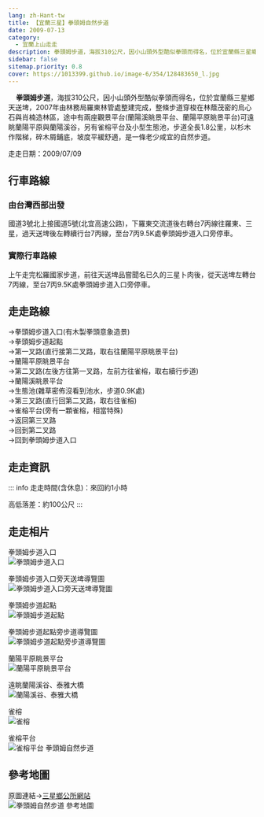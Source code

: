 ```yaml
---
lang: zh-Hant-tw
title: 【宜蘭三星】拳頭姆自然步道
date: 2009-07-13
category: 
  - 宜蘭上山走走
description: 拳頭姆步道，海拔310公尺，因小山頭外型酷似拳頭而得名，位於宜蘭縣三星鄉天送埤，2007年由林務局羅東林管處整建完成，整條步道穿梭在林蔭茂密的烏心石與肖楠造林區，途中有兩座觀景平台可遠眺蘭陽平原與蘭陽溪谷，另有雀榕平台及小型生態池，步道全長1.8公里，以杉木作階梯，碎木屑鋪底，坡度平緩舒適，是一條老少咸宜的自然步道。
sidebar: false
sitemap.priority: 0.8
cover: https://1013399.github.io/image-6/354/128483650_l.jpg
---
```


    **拳頭姆步道**，海拔310公尺，因小山頭外型酷似拳頭而得名，位於宜蘭縣三星鄉天送埤，2007年由林務局羅東林管處整建完成，整條步道穿梭在林蔭茂密的烏心石與肖楠造林區，途中有兩座觀景平台(蘭陽溪眺景平台、蘭陽平原眺景平台)可遠眺蘭陽平原與蘭陽溪谷，另有雀榕平台及小型生態池，步道全長1.8公里，以杉木作階梯，碎木屑鋪底，坡度平緩舒適，是一條老少咸宜的自然步道。

<!-- more -->

走走日期：2009/07/09

## 行車路線
### 由台灣西部出發
國道3號北上接國道5號(北宜高速公路)，下羅東交流道後右轉台7丙線往羅東、三星，過天送埤後左轉續行台7丙線，至台7丙9.5K處拳頭姆步道入口旁停車。

### 實際行車路線
上午走完松羅國家步道，前往天送埤品嘗聞名已久的三星卜肉後，從天送埤左轉台7丙線，至台7丙9.5K處拳頭姆步道入口旁停車。

## 走走路線
→拳頭姆步道入口(有木製拳頭意象造景)  
→拳頭姆步道起點  
→第一叉路(直行接第二叉路，取右往蘭陽平原眺景平台)  
→蘭陽平原眺景平台  
→第二叉路(左後方往第一叉路，左前方往雀榕，取右續行步道)  
→蘭陽溪眺景平台  
→生態池(雜草密佈沒看到池水，步道0.9K處)  
→第三叉路(直行回第二叉路，取右往雀榕)  
→雀榕平台(旁有一顆雀榕，相當特殊)  
→返回第三叉路  
→回到第二叉路  
→回到拳頭姆步道入口

## 走走資訊
::: info
走走時間(含休息)：來回約1小時

高低落差：約100公尺
:::

## 走走相片
拳頭姆步道入口  
![拳頭姆步道入口](https://1013399.github.io/image-6/354/128483423_l.jpg)

拳頭姆步道入口旁天送埤導覽圖  
![拳頭姆步道入口旁天送埤導覽圖](https://1013399.github.io/image-6/354/128483427_l.jpg)

拳頭姆步道起點  
![拳頭姆步道起點](https://1013399.github.io/image-6/354/128483534_l.jpg)

拳頭姆步道起點旁步道導覽圖  
![拳頭姆步道起點旁步道導覽圖](https://1013399.github.io/image-6/354/128483563_l.jpg)

蘭陽平原眺景平台  
![蘭陽平原眺景平台](https://1013399.github.io/image-6/354/128483625_l.jpg)

遠眺蘭陽溪谷、泰雅大橋  
![蘭陽溪谷、泰雅大橋](https://1013399.github.io/image-6/354/128483650_l.jpg)

雀榕  
![雀榕](https://1013399.github.io/image-6/354/128483656_l.jpg)

雀榕平台  
![雀榕平台 拳頭姆自然步道](https://1013399.github.io/image-6/354/128483699_l.jpg)

## 參考地圖
原圖連結→[三星鄉公所網站](http://www.sanshing.gov.tw/releaseRedirect.do?unitID=160&pageID=6711)  
![拳頭姆自然步道 參考地圖](https://1013399.github.io/image-6/354/128483772_l.jpg)